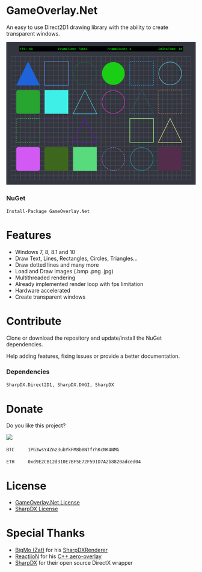 # GameOverlay.Net

An easy to use Direct2D1 drawing library with the ability to create transparent windows.

![A running overlay window](https://github.com/michel-pi/GameOverlay.Net/blob/master/example_picture.png)

### NuGet

    Install-Package GameOverlay.Net


# Features

- Windows 7, 8, 8.1 and 10
- Draw Text, Lines, Rectangles, Circles, Triangles...
- Draw dotted lines and many more
- Load and Draw images (.bmp .png .jpg)
- Multithreaded rendering
- Already implemented render loop with fps limitation
- Hardware accelerated
- Create transparent windows


# Contribute

Clone or download the repository and update/install the NuGet dependencies.

Help adding features, fixing issues or provide a better documentation.

### Dependencies

    SharpDX.Direct2D1, SharpDX.DXGI, SharpDX


# Donate

Do you like this project?

[![](https://www.paypalobjects.com/en_US/i/btn/btn_donateCC_LG.gif)](https://www.paypal.com/cgi-bin/webscr?cmd=_s-xclick&hosted_button_id=YJDWMDUSM8KKQ)

```
BTC     1PG3wsY4Znz3ubYkFM8b8NTfrhKcNK4NMG

ETH     0xd9E2CB12d310E7BF5E72F591D7A2b8820adced04
```

# License

- [GameOverlay.Net License](https://github.com/michel-pi/GameOverlay.Net/blob/master/LICENSE.md "GameOverlay.Net License")
- [SharpDX License](https://github.com/sharpdx/SharpDX/blob/master/License.txt "SharpDX License")

# Special Thanks

- [BigMo (Zat)](https://github.com/BigMo "BigMo (Zat)") for his [SharpDXRenderer](https://github.com/BigMo/ExternalUtilsCSharp/tree/master/ExternalUtilsCSharp.SharpDXRenderer "SharpDXRenderer")
- [ReactiioN](https://github.com/ReactiioN1337 "ReactiioN") for his [C++ aero-overlay](https://github.com/ReactiioN1337/aero-overlay "C++ aero-overlay")
- [SharpDX](http://sharpdx.org/ "SharpDX") for their open source DirectX wrapper
